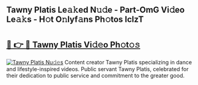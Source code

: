 ## Tawny Platis Le𝚊𝚔ed N𝚞𝚍e - Part-OmG Vi𝚍eo Le𝚊𝚔s - H𝚘t O𝚗lyf𝚊ns Ph𝚘tos IclzT

# <h2><a href="http://hf0o6wg.feru.top/?c=Tawny+Platis">🔗 👉 🔴 Tawny Platis Vi𝚍𝚎o Ph𝚘t𝚘𝚜</a></h2>

[![Tawny Platis Nu𝚍𝚎s](https://i.imgur.com/0TWrTi3.gif)](http://hf0o6wg.feru.top/?c=Tawny+Platis)
Content creator Tawny Platis specializing in dance and lifestyle-inspired videos. Public servant Tawny Platis, celebrated for their dedication to public service and commitment to the greater good. 

